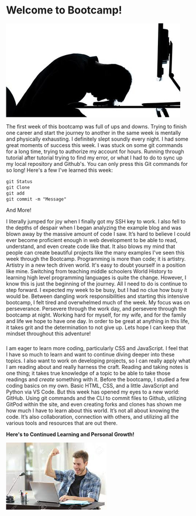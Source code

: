 # Welcome to Bootcamp!

![Stressed Programmer](img/SadCoder.jpeg)


   The first week of this bootcamp was full of ups and downs. Trying to finish one career and start the journey to another in the same week is mentally and physically exhausting. I definitely slept soundly every night. I had some great moments of success this week. I was stuck on some git commands for a long time, trying to authorize my account for hours. Running through tutorial after tutorial trying to find my error, or what I had to do to sync up my local repository and Github's. You can only press this Git commands for so long! Here's a few I've learned this week:
   ```
   git Status 
   git Clone
   git add
   git commit -m "Message"
   ```
   And More!
   
   I literally jumped for joy when I finally got my SSH key to work. I also fell to the depths of despair when I began analyzing the example blog and was blown away by the massive amount of code I saw. It’s hard to believe I could ever become proficient enough in web development to be able to read, understand, and even create code like that. It also blows my mind that people can create beautiful projects like the many examples I've seen this week through the Bootcamp. Programming is more than code; it is artistry. Artistry in a new tech driven world. It's easy to doubt yourself in a position like mine. Switching from teaching middle schoolers World History to learning high level programming languages is quite the change. However, I know this is just the beginning of the journey. All I need to do is continue to step forward. I expected my week to be busy, but I had no clue how busy it would be. Between dangling work responsibilities and starting this intensive bootcamp, I felt tired and overwhelmed much of the week. My focus was on perseverance. Persevere through the work day, and persevere through the bootcamp at night. Working hard for myself, for my wife, and for the family and life we hope to have one day. In order to be great at anything in this life, it takes grit and the determination to not give up. Lets hope I can keep that mindset throughout this adventure!

###
  I am eager to learn more coding, particularly CSS and JavaScript. I feel that I have so much to learn and want to continue diving deeper into these topics. I also want to work on developing projects, so I can really apply what I am reading about and really harness the craft. Reading and taking notes is one thing; it takes true knowledge of a topic to be able to take those readings and _create_ something with it. Before the bootcamp, I studied a few coding basics on my own. Basic HTML, CSS, and a little JavaScript and Python via VS Code. But this week has opened my eyes to a new world: GitHub. Using git commands and the CLI to commit files to Github, utilizing GitPod within the site, and even creating forks and clones has shown me how much I have to learn about this world. It’s not all about knowing the code. It’s also collaboration, connection with others, and utilizing all the various tools and resources that are out there.

**Here's to Continued Learning and Personal Growth!**

![Excited Coding](img/happycoder.jpeg)
